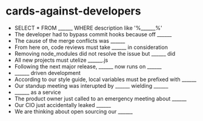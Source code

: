 # cards-against-developers

* SELECT * FROM ______ WHERE description like '%______%'
* The developer had to bypass commit hooks because off ______
* The cause of the merge conflicts was ______
* From here on, code reviews must take ______ in consideration
* Removing node_modules did not resolve the issue but ______ did
* All new projects must utelize ______.js
* Following the next major release, ______ now runs on ______
* ______ driven development
* According to our style guide, local variables must be prefixed with ______
* Our standup meeting was interupted by ______ wielding ______
* ______ as a service
* The product owner just called to an emergency meeting about ______
* Our CIO just accidentally leaked ______
* We are thinking about open sourcing our ______
